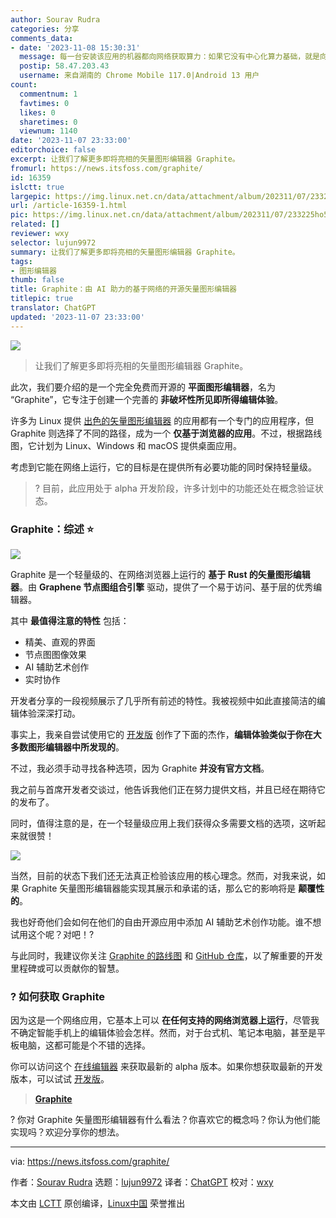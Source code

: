 ```yaml
---
author: Sourav Rudra
categories: 分享
comments_data:
- date: '2023-11-08 15:30:31'
  message: 每一台安装该应用的机器都向网络获取算力：如果它没有中心化算力基础，就是向每一台安装该应用的机器本身获取闲置算力。
  postip: 58.47.203.43
  username: 来自湖南的 Chrome Mobile 117.0|Android 13 用户
count:
  commentnum: 1
  favtimes: 0
  likes: 0
  sharetimes: 0
  viewnum: 1140
date: '2023-11-07 23:33:00'
editorchoice: false
excerpt: 让我们了解更多即将亮相的矢量图形编辑器 Graphite。
fromurl: https://news.itsfoss.com/graphite/
id: 16359
islctt: true
largepic: https://img.linux.net.cn/data/attachment/album/202311/07/233225ho5gwy3gypdkn5iz.jpg
url: /article-16359-1.html
pic: https://img.linux.net.cn/data/attachment/album/202311/07/233225ho5gwy3gypdkn5iz.jpg.thumb.jpg
related: []
reviewer: wxy
selector: lujun9972
summary: 让我们了解更多即将亮相的矢量图形编辑器 Graphite。
tags:
- 图形编辑器
thumb: false
title: Graphite：由 AI 助力的基于网络的开源矢量图形编辑器
titlepic: true
translator: ChatGPT
updated: '2023-11-07 23:33:00'
---
```


![](https://img.linux.net.cn/data/attachment/album/202311/07/233225ho5gwy3gypdkn5iz.jpg)



> 
> 让我们了解更多即将亮相的矢量图形编辑器 Graphite。
> 
> 
> 


此次，我们要介绍的是一个完全免费而开源的 **平面图形编辑器**，名为 “Graphite”，它专注于创建一个完善的 **非破坏性所见即所得编辑体验**。


许多为 Linux 提供 [出色的矢量图形编辑器](https://itsfoss.com/vector-graphics-editors-linux/#bonus-svg-edit-web-based-alternative-) 的应用都有一个专门的应用程序，但 Graphite 则选择了不同的路径，成为一个 **仅基于浏览器的应用**。不过，根据路线图，它计划为 Linux、Windows 和 macOS 提供桌面应用。


考虑到它能在网络上运行，它的目标是在提供所有必要功能的同时保持轻量级。



> 
> ? 目前，此应用处于 alpha 开发阶段，许多计划中的功能还处在概念验证状态。
> 
> 
> 


### Graphite：综述 ⭐


![](https://img.linux.net.cn/data/attachment/album/202311/07/233308fvhdo404f8o4qoph.png)


Graphite 是一个轻量级的、在网络浏览器上运行的 **基于 Rust 的矢量图形编辑器**。由 **Graphene 节点图组合引擎** 驱动，提供了一个易于访问、基于层的优秀编辑器。


其中 **最值得注意的特性** 包括：


* 精美、直观的界面
* 节点图图像效果
* AI 辅助艺术创作
* 实时协作


开发者分享的一段视频展示了几乎所有前述的特性。我被视频中如此直接简洁的编辑体验深深打动。






事实上，我亲自尝试使用它的 [开发版](https://news.itsfoss.com/graphite/dev.graphite.rs) 创作了下面的杰作，**编辑体验类似于你在大多数图形编辑器中所发现的**。


不过，我必须手动寻找各种选项，因为 Graphite **并没有官方文档**。


我之前与首席开发者交谈过，他告诉我他们正在努力提供文档，并且已经在期待它的发布了。


同时，值得注意的是，在一个轻量级应用上我们获得众多需要文档的选项，这听起来就很赞！


![](https://img.linux.net.cn/data/attachment/album/202311/07/233310o8wre9xbwj8jeerr.jpg)


当然，目前的状态下我们还无法真正检验该应用的核心理念。然而，对我来说，如果 Graphite 矢量图形编辑器能实现其展示和承诺的话，那么它的影响将是 **颠覆性的**。


我也好奇他们会如何在他们的自由开源应用中添加 AI 辅助艺术创作功能。谁不想试用这个呢？对吧！?


与此同时，我建议你关注 [Graphite 的路线图](https://graphite.rs/features/) 和 [GitHub 仓库](https://github.com/GraphiteEditor/Graphite)，以了解重要的开发里程碑或可以贡献你的智慧。


### ? 如何获取 Graphite


因为这是一个网络应用，它基本上可以 **在任何支持的网络浏览器上运行**，尽管我不确定智能手机上的编辑体验会怎样。然而，对于台式机、笔记本电脑，甚至是平板电脑，这都可能是个不错的选择。


你可以访问这个 [在线编辑器](https://editor.graphite.rs/) 来获取最新的 alpha 版本。如果你想获取最新的开发版本，可以试试 [开发版](https://dev.graphite.rs/)。



> 
> **[Graphite](https://editor.graphite.rs/)**
> 
> 
> 


? 你对 Graphite 矢量图形编辑器有什么看法？你喜欢它的概念吗？你认为他们能实现吗？欢迎分享你的想法。




---


via: <https://news.itsfoss.com/graphite/>


作者：[Sourav Rudra](https://news.itsfoss.com/author/sourav/) 选题：[lujun9972](https://github.com/lujun9972) 译者：[ChatGPT](https://linux.cn/lctt/ChatGPT) 校对：[wxy](https://github.com/wxy)


本文由 [LCTT](https://github.com/LCTT/TranslateProject) 原创编译，[Linux中国](https://linux.cn/) 荣誉推出